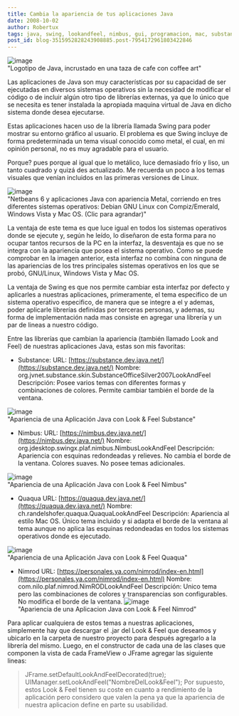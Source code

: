 ```yaml
---
title: Cambia la apariencia de tus aplicaciones Java
date: 2008-10-02
author: Robertux
tags: java, swing, lookandfeel, nimbus, gui, programacion, mac, substance, nimrod, apple
post_id: blog-3515952828243908885.post-7954172961803422846
---
```


![image](https://1.bp.blogspot.com/_jH77WNrMVRA/SORVn4D7NqI/AAAAAAAADZk/mSklzdp0Jek/s400/java_beautiful_logo.jpg)    
"Logotipo de Java,
incrustado en una taza de cafe con coffee art"

Las aplicaciones de Java son muy características por su capacidad de ser ejecutadas en diversos sistemas operativos sin la necesidad de modificar el código o de incluir algún otro tipo de librerías externas, ya que lo único que se necesita es tener instalada la apropiada maquina virtual de Java en dicho sistema donde desea ejecutarse.

Estas aplicaciones hacen uso de la librería llamada Swing para poder mostrar su entorno gráfico al usuario. El problema es que Swing incluye de forma predeterminada un tema visual conocido como metal, el cual, en mi opinión personal, no es muy agradable para el usuario.

Porque? pues porque al igual que lo metálico, luce demasiado frío y liso, un tanto cuadrado y quizá des actualizado. Me recuerda un poco a los temas visuales que venían incluidos en las primeras versiones de Linux.

![image](https://3.bp.blogspot.com/_jH77WNrMVRA/SORSfGtE6lI/AAAAAAAADZc/gpkMWMS9qrA/s400/java_metal_combined.jpg)    
"Netbeans 6 y aplicaciones
Java con apariencia Metal, corriendo en tres diferentes sistemas operativos: Debian GNU Linux con Compiz/Emerald, Windows Vista y Mac OS. (Clic para agrandar)"

La ventaja de este tema es que luce igual en todos los sistemas operativos donde se ejecute y, según he leído, lo diseñaron de esta forma para no ocupar tantos recursos de la PC en la interfaz, la desventaja es que no se integra con la apariencia que posea el sistema operativo. Como se puede comprobar en la imagen anterior, esta interfaz no combina con ninguna de las apariencias de los tres principales sistemas operativos en los que se probó, GNU/Linux, Windows Vista y Mac OS.

La ventaja de Swing es que nos permite cambiar esta interfaz por defecto y aplicarles a nuestras aplicaciones, primeramente, el tema especifico de un sistema operativo especifico, de manera que se integre a el y ademas, poder aplicarle librerías definidas por terceras personas, y ademas, su forma de implementación nada mas consiste en agregar una librería y un par de lineas a nuestro código.

Entre las librerías que cambian la apariencia (también llamado Look and Feel) de nuestras aplicaciones Java, estas son mis favoritas:

- Substance:
URL: [https://substance.dev.java.net/](https://substance.dev.java.net/) Nombre: org.jvnet.substance.skin.SubstanceOfficeSilver2007LookAndFeel Descripción: Posee varios temas con diferentes formas y combinaciones de colores. Permite cambiar también el borde de la ventana.

![image](https://1.bp.blogspot.com/_jH77WNrMVRA/SORkAeulVxI/AAAAAAAADZ0/2n-k-vmH6iU/s400/java_substance.jpg)    
"Apariencia de una
Aplicación Java con Look & Feel Substance"

- Nimbus:
URL: [https://nimbus.dev.java.net/](https://nimbus.dev.java.net/) Nombre: org.jdesktop.swingx.plaf.nimbus.NimbusLookAndFeel Descripción: Apariencia con esquinas redondeadas y relieves. No cambia el borde de la ventana. Colores suaves. No posee temas adicionales.

![image](https://1.bp.blogspot.com/_jH77WNrMVRA/SORkVURFR3I/AAAAAAAADZ8/Z-5aWoPstvM/s400/java_nimbus.jpg)    
"Apariencia de una
Aplicación Java con Look & Feel Nimbus"

- Quaqua
URL: [https://quaqua.dev.java.net/](https://quaqua.dev.java.net/) Nombre: ch.randelshofer.quaqua.QuaquaLookAndFeel Descripción: Apariencia al estilo Mac OS. Único tema incluido y si adapta el borde de la ventana al tema aunque no aplica las esquinas redondeadas en todos los sistemas operativos donde es ejecutado.

![image](https://2.bp.blogspot.com/_jH77WNrMVRA/SORkuqNhF5I/AAAAAAAADaE/qkyPlTAap-M/s400/java_quaqua.jpg)    
"Apariencia de
una Aplicación Java con Look & Feel Quaqua"

- Nimrod
URL: [https://personales.ya.com/nimrod/index-en.html](https://personales.ya.com/nimrod/index-en.html) Nombre: com.nilo.plaf.nimrod.NimRODLookAndFeel Descripción: Unico tema pero las combinaciones de colores y transparencias son configurables. No modifica el borde de la ventana.
![image](https://3.bp.blogspot.com/_jH77WNrMVRA/SORsuRgTA4I/AAAAAAAADaM/nV0J-WVkmd4/s400/java_nimrod.jpg)    
"Apariencia de una
Aplicacion Java con Look & Feel Nimrod"

Para aplicar cualquiera de estos temas a nuestras aplicaciones, simplemente hay que descargar el .jar del Look & Feel que deseamos y ubicarlo en la carpeta de nuestro proyecto para después agregarlo a la librería del mismo. Luego, en el constructor de cada una de las clases que componen la vista de cada FrameView o JFrame agregar las siguiente lineas:

> JFrame.setDefaultLookAndFeelDecorated(true);
> UIManager.setLookAndFeel("NombreDelLook&Feel");
Por supuesto, estos Look & Feel tienen su coste en cuanto a rendimiento de la aplicación pero considero que valen la pena ya que la apariencia de nuestra aplicacion define en parte su usabilidad.